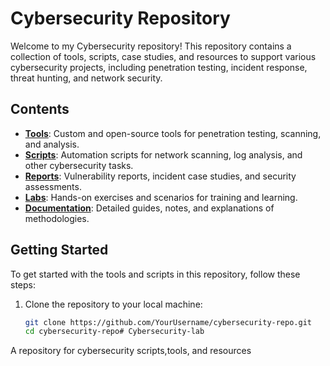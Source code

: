 # Cybersecurity Repository

Welcome to my Cybersecurity repository! This repository contains a collection of tools, scripts, case studies, and resources to support various cybersecurity projects, including penetration testing, incident response, threat hunting, and network security.

## Contents

- **[Tools](#tools)**: Custom and open-source tools for penetration testing, scanning, and analysis.
- **[Scripts](#scripts)**: Automation scripts for network scanning, log analysis, and other cybersecurity tasks.
- **[Reports](#reports)**: Vulnerability reports, incident case studies, and security assessments.
- **[Labs](#labs)**: Hands-on exercises and scenarios for training and learning.
- **[Documentation](#documentation)**: Detailed guides, notes, and explanations of methodologies.

## Getting Started

To get started with the tools and scripts in this repository, follow these steps:

1. Clone the repository to your local machine:
   ```bash
   git clone https://github.com/YourUsername/cybersecurity-repo.git
   cd cybersecurity-repo# Cybersecurity-lab
A repository for cybersecurity scripts,tools, and resources
